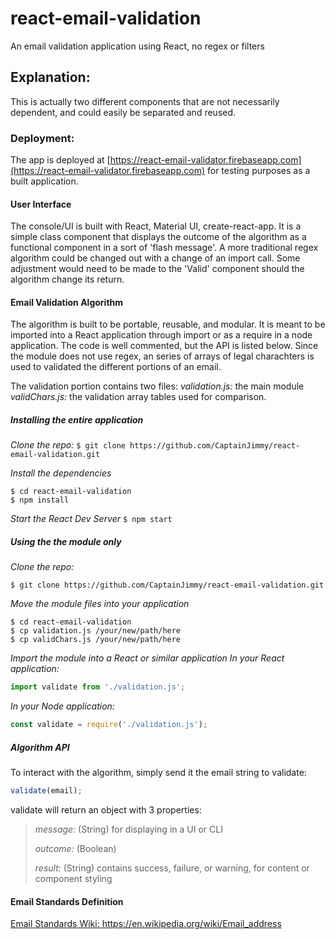 # react-email-validation

An email validation application using React, no regex or filters

## Explanation:

This is actually two different components that are not necessarily dependent, and could easily be separated and reused.

### Deployment:

The app is deployed at [https://react-email-validator.firebaseapp.com](https://react-email-validator.firebaseapp.com) for testing purposes as a built application.

#### User Interface

The console/UI is built with React, Material UI, create-react-app. It is a simple class component that displays the outcome of the algorithm as a functional component in a sort of 'flash message'. A more traditional regex algorithm could be changed out with a change of an import call. Some adjustment would need to be made to the 'Valid' component should the algorithm change its return.

#### Email Validation Algorithm

The algorithm is built to be portable, reusable, and modular. It is meant to be imported into a React application through import or as a require in a node application. The code is well commented, but the API is listed below. Since the module does not use regex, an series of arrays of legal charachters is used to validated the different portions of an email.

The validation portion contains two files:
_validation.js:_ the main module
_validChars.js:_ the validation array tables used for comparison.

##### Installing the entire application

_Clone the repo:_
`$ git clone https://github.com/CaptainJimmy/react-email-validation.git`

_Install the dependencies_

```shell
$ cd react-email-validation
$ npm install
```

_Start the React Dev Server_
`$ npm start`

##### Using the the module only

_Clone the repo:_

```shell
$ git clone https://github.com/CaptainJimmy/react-email-validation.git
```

_*Move the module files into your application*_

```shell
$ cd react-email-validation
$ cp validation.js /your/new/path/here
$ cp validChars.js /your/new/path/here
```

_*Import the module into a React or similar application*_
_In your React application:_

```javascript
import validate from './validation.js';
```

_In your Node application:_

```javascript
const validate = require('./validation.js');
```

##### Algorithm API

To interact with the algorithm, simply send it the email string to validate:

```javascript
validate(email);
```

validate will return an object with 3 properties:

> _message:_ (String) for displaying in a UI or CLI
>
> _outcome:_ (Boolean)
>
> _result:_ (String) contains success, failure, or warning, for content or component styling

#### Email Standards Definition

[Email Standards Wiki: https://en.wikipedia.org/wiki/Email_address ](https://en.wikipedia.org/wiki/Email_address)
